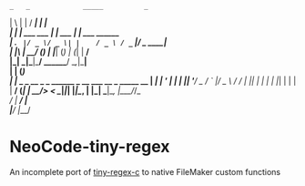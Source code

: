     _   _             _____          _                
   | \ | |           / ____|        | |               
   |  \| | ___  ___ | |     ___   __| | ___ ______    
   | . ` |/ _ \/ _ \| |    / _ \ / _` |/ _ \______|   
   | |\  |  __/ (_) | |___| (_) | (_| |  __/          
   |_| \_|\___|\___/ \_____\___/ \__,_|\___|          
   | | (_)                                            
   | |_ _ _ __  _   _ ______ _ __ ___  __ _  _____  __
   | __| | '_ \| | | |______| '__/ _ \/ _` |/ _ \ \/ /
   | |_| | | | | |_| |      | | |  __/ (_| |  __/>  < 
    \__|_|_| |_|\__, |      |_|  \___|\__, |\___/_/\_\
                 __/ |                 __/ |          
                |___/                 |___/           


# NeoCode-tiny-regex
An incomplete port of [tiny-regex-c](https://github.com/kokke/tiny-regex-c) to native FileMaker custom functions
